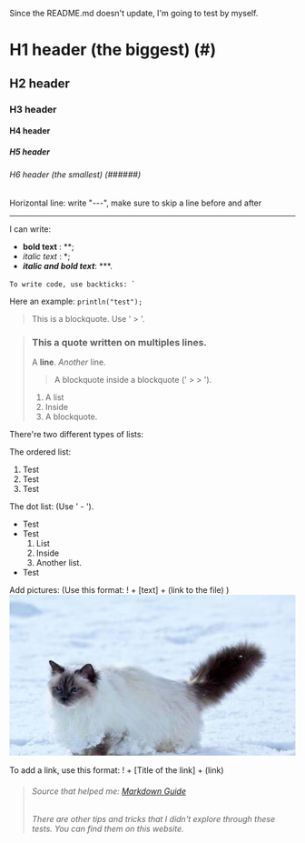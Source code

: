 Since the README.md doesn't update, I'm going to test by myself.

# H1 header (the biggest) (#)
## H2 header
### H3 header
#### H4 header
##### H5 header
###### H6 header (the smallest) (######)

Horizontal line: write "---", make sure to skip a line before and after

---

I can write:
- **bold text** : **;
- *italic text* : *;
- ***italic and bold text***: ***.

``To write code, use backticks: ` ``

Here an example: `println("test");`

> This is a blockquote. Use ' > '.

> ### This a quote written on multiples lines.
> A **line**.
> *Another* line.
> > A blockquote inside a blockquote (' > > ').
> 1. A list
> 2. Inside
> 3. A blockquote.

There're two different types of lists:

The ordered list:
1. Test
2. Test
3. Test

The dot list: (Use ' - ').
- Test
- Test
  1. List
  2. Inside
  3. Another list.
- Test


Add pictures: (Use this format: ! + [text] + (link to the file) )
![See this cute cat.](/cat.jpg)

To add a link, use this format: ! + [Title of the link] + (link)
> ###### Source that helped me: [Markdown Guide](https://www.markdownguide.org/basic-syntax/)
> ###### There are other tips and tricks that I didn't explore through these tests. You can find them on this website.
